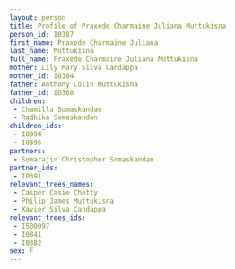 ```yaml
---
layout: person
title: Profile of Praxede Charmaine Juliana Muttukisna
person_id: I0387
first_name: Praxede Charmaine Juliana
last_name: Muttukisna
full_name: Praxede Charmaine Juliana Muttukisna
mother: Lily Mary Silva Candappa
mother_id: I0384
father: Anthony Colin Muttukisna
father_id: I0368
children:
 - Chamilla Somaskandan
 - Radhika Somaskandan
children_ids:
 - I0394
 - I0395
partners:
 - Somarajin Christopher Somaskandan
partner_ids:
 - I0391
relevant_trees_names:
 - Casper Casie Chetty
 - Philip James Muttukisna
 - Xavier Silva Candappa
relevant_trees_ids:
 - I500097
 - I0841
 - I0382
sex: F
---
```


